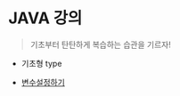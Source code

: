 # JAVA 강의
>기초부터 탄탄하게
>복습하는 습관을 기르자!

* 기초형 type

- [변수설정하기][id]

[id]: <https://github.com/Wani1993/coding-practice/blob/a3c19e2b0f583a1c416abc6b4aba243382c04b53/0518/Add.java>






